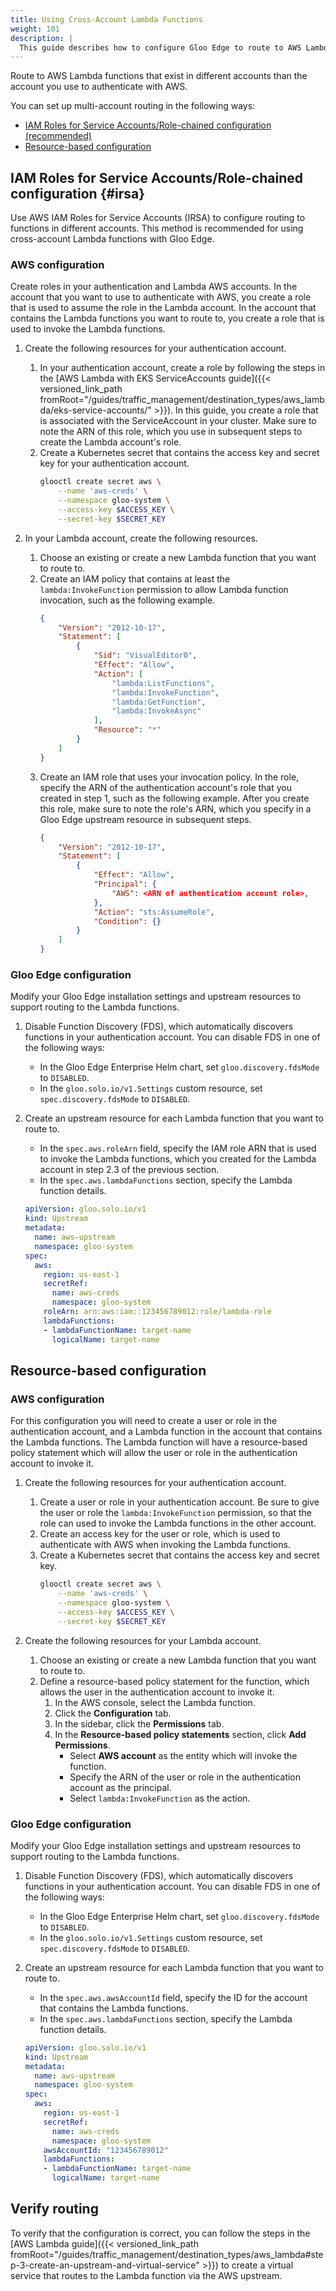 ```yaml
---
title: Using Cross-Account Lambda Functions
weight: 101
description: |
  This guide describes how to configure Gloo Edge to route to AWS Lambda functions in different accounts than the one used to authenticate with AWS.
---
```


Route to AWS Lambda functions that exist in different accounts than the account you use to authenticate with AWS.

You can set up multi-account routing in the following ways:
* [IAM Roles for Service Accounts/Role-chained configuration (recommended)](#irsa)
* [Resource-based configuration](#resource-based-configuration)

## IAM Roles for Service Accounts/Role-chained configuration {#irsa}

Use AWS IAM Roles for Service Accounts (IRSA) to configure routing to functions in different accounts. This method is recommended for using cross-account Lambda functions with Gloo Edge.

### AWS configuration

Create roles in your authentication and Lambda AWS accounts. In the account that you want to use to authenticate with AWS, you create a role that is used to assume the role in the Lambda account. In the account that contains the Lambda functions you want to route to, you create a role that is used to invoke the Lambda functions.

1. Create the following resources for your authentication account. 
   1. In your authentication account, create a role by following the steps in the [AWS Lambda with EKS ServiceAccounts guide]({{< versioned_link_path fromRoot="/guides/traffic_management/destination_types/aws_lambda/eks-service-accounts/" >}}). In this guide, you create a role that is associated with the ServiceAccount in your cluster. Make sure to note the ARN of this role, which you use in subsequent steps to create the Lambda account's role.
   2. Create a Kubernetes secret that contains the access key and secret key for your authentication account.
      ```sh
      glooctl create secret aws \
          --name 'aws-creds' \
          --namespace gloo-system \
          --access-key $ACCESS_KEY \
          --secret-key $SECRET_KEY
      ```

2. In your Lambda account, create the following resources.
   1. Choose an existing or create a new Lambda function that you want to route to.
   2. Create an IAM policy that contains at least the `lambda:InvokeFunction` permission to allow Lambda function invocation, such as the following example.
      ```json
      {
          "Version": "2012-10-17",
          "Statement": [
              {
                  "Sid": "VisualEditor0",
                  "Effect": "Allow",
                  "Action": [
                      "lambda:ListFunctions",
                      "lambda:InvokeFunction",
                      "lambda:GetFunction",
                      "lambda:InvokeAsync"
                  ],
                  "Resource": "*"
              }
          ]
      }
      ```
   3. Create an IAM role that uses your invocation policy. In the role, specify the ARN of the authentication account's role that you created in step 1, such as the following example. After you create this role, make sure to note the role's ARN, which you specify in a Gloo Edge upstream resource in subsequent steps.
      ```json
      {
          "Version": "2012-10-17",
          "Statement": [
              {
                  "Effect": "Allow",
                  "Principal": {
                      "AWS": <ARN of authentication account role>,
                  },
                  "Action": "sts:AssumeRole",
                  "Condition": {}
              }
          ]
      }
      ```
   
### Gloo Edge configuration

Modify your Gloo Edge installation settings and upstream resources to support routing to the Lambda functions.

1. Disable Function Discovery (FDS), which automatically discovers functions in your authentication account. You can disable FDS in one of the following ways:
   - In the Gloo Edge Enterprise Helm chart, set `gloo.discovery.fdsMode` to `DISABLED`.
   - In the `gloo.solo.io/v1.Settings` custom resource, set `spec.discovery.fdsMode` to `DISABLED`.

2. Create an upstream resource for each Lambda function that you want to route to.
   - In the `spec.aws.roleArn` field, specify the IAM role ARN that is used to invoke the Lambda functions, which you created for the Lambda account in step 2.3 of the previous section.
   - In the `spec.aws.lambdaFunctions` section, specify the Lambda function details.
   ```yaml
   apiVersion: gloo.solo.io/v1
   kind: Upstream
   metadata:
     name: aws-upstream
     namespace: gloo-system
   spec:
     aws:
       region: us-east-1
       secretRef:
         name: aws-creds
         namespace: gloo-system
       roleArn: arn:aws:iam::123456789012:role/lambda-role
       lambdaFunctions:
       - lambdaFunctionName: target-name
         logicalName: target-name
   ```

## Resource-based configuration

### AWS configuration
For this configuration you will need to create a user or role in the authentication account, and a Lambda function in the account that contains the Lambda functions. The Lambda function will have a resource-based policy statement which will allow the user or role in the authentication account to invoke it.

1. Create the following resources for your authentication account. 
   1. Create a user or role in your authentication account. Be sure to give the user or role the `lambda:InvokeFunction` permission, so that the role can used to invoke the Lambda functions in the other account.
   2. Create an access key for the user or role, which is used to authenticate with AWS when invoking the Lambda functions.
   3. Create a Kubernetes secret that contains the access key and secret key.
      ```sh
      glooctl create secret aws \
          --name 'aws-creds' \
          --namespace gloo-system \
          --access-key $ACCESS_KEY \
          --secret-key $SECRET_KEY
      ```

2. Create the following resources for your Lambda account.
   1. Choose an existing or create a new Lambda function that you want to route to.
   2. Define a resource-based policy statement for the function, which allows the user in the authentication account to invoke it.
      1. In the AWS console, select the Lambda function.
      2. Click the **Configuration** tab.
      3. In the sidebar, click the **Permissions** tab.
      4. In the **Resource-based policy statements** section, click **Add Permissions**.
         * Select **AWS account** as the entity which will invoke the function.
         * Specify the ARN of the user or role in the authentication account as the principal.
         * Select `lambda:InvokeFunction` as the action.

### Gloo Edge configuration

Modify your Gloo Edge installation settings and upstream resources to support routing to the Lambda functions.

1. Disable Function Discovery (FDS), which automatically discovers functions in your authentication account. You can disable FDS in one of the following ways:
   - In the Gloo Edge Enterprise Helm chart, set `gloo.discovery.fdsMode` to `DISABLED`.
   - In the `gloo.solo.io/v1.Settings` custom resource, set `spec.discovery.fdsMode` to `DISABLED`.

2. Create an upstream resource for each Lambda function that you want to route to.
   - In the `spec.aws.awsAccountId` field, specify the ID for the account that contains the Lambda functions.
   - In the `spec.aws.lambdaFunctions` section, specify the Lambda function details.
   ```yaml
   apiVersion: gloo.solo.io/v1
   kind: Upstream
   metadata:
     name: aws-upstream
     namespace: gloo-system
   spec:
     aws:
       region: us-east-1
       secretRef:
         name: aws-creds
         namespace: gloo-system
       awsAccountId: "123456789012"
       lambdaFunctions:
       - lambdaFunctionName: target-name
         logicalName: target-name
   ```

## Verify routing

To verify that the configuration is correct, you can follow the steps in the [AWS Lambda guide]({{< versioned_link_path fromRoot="/guides/traffic_management/destination_types/aws_lambda#step-3-create-an-upstream-and-virtual-service" >}}) to create a virtual service that routes to the Lambda function via the AWS upstream.